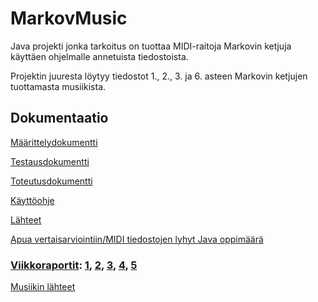 # MarkovMusic
Java projekti jonka tarkoitus on tuottaa MIDI-raitoja Markovin ketjuja käyttäen ohjelmalle annetuista tiedostoista.

Projektin juuresta löytyy tiedostot 1., 2., 3. ja 6. asteen Markovin ketjujen tuottamasta musiikista.

## Dokumentaatio
[Määrittelydokumentti](https://github.com/lossitomatossi/MarkovMusic/blob/main/dokumentaatio/maarittely.md)

[Testausdokumentti](https://github.com/lossitomatossi/MarkovMusic/blob/main/dokumentaatio/testausdokumentti.md)

[Toteutusdokumentti](https://github.com/lossitomatossi/MarkovMusic/blob/main/dokumentaatio/toteutusdokumentti.md)

[Käyttöohje](https://github.com/lossitomatossi/MarkovMusic/blob/main/dokumentaatio/kayttoohje.md)

[Lähteet](https://github.com/lossitomatossi/MarkovMusic/blob/main/dokumentaatio/lahteet.md)

[Apua vertaisarviointiin/MIDI tiedostojen lyhyt Java oppimäärä](https://github.com/lossitomatossi/MarkovMusic/blob/main/dokumentaatio/MIDI-tiedostot.md)

### [Viikkoraportit](https://github.com/lossitomatossi/MarkovMusic/tree/main/dokumentaatio/viikkoraportit):  [1](https://github.com/lossitomatossi/MarkovMusic/blob/main/dokumentaatio/viikkoraportit/viikkoraportti1.md), [2](https://github.com/lossitomatossi/MarkovMusic/blob/main/dokumentaatio/viikkoraportit/viikkoraportti2.md), [3](https://github.com/lossitomatossi/MarkovMusic/blob/main/dokumentaatio/viikkoraportit/viikkoraportti3.md), [4](https://github.com/lossitomatossi/MarkovMusic/blob/main/dokumentaatio/viikkoraportit/viikkoraportti4.md), [5](https://github.com/lossitomatossi/MarkovMusic/blob/main/dokumentaatio/viikkoraportit/viikkoraportti5.md)

[Musiikin lähteet](https://github.com/lossitomatossi/MarkovMusic/blob/main/MarkovMusic/musiikki/lahteet.md)
